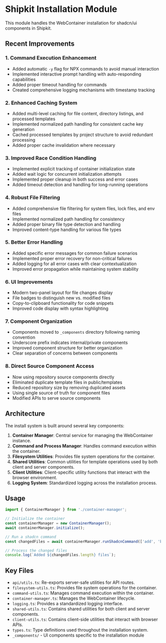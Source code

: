 # Shipkit Installation Module

This module handles the WebContainer installation for shadcn/ui components in Shipkit.

## Recent Improvements

### 1. Command Execution Enhancement

- Added automatic `-y` flag for NPX commands to avoid manual interaction
- Implemented interactive prompt handling with auto-responding capabilities
- Added proper timeout handling for commands
- Created comprehensive logging mechanisms with timestamp tracking

### 2. Enhanced Caching System

- Added multi-level caching for file content, directory listings, and processed templates
- Implemented normalized path handling for consistent cache key generation
- Cached processed templates by project structure to avoid redundant processing
- Added proper cache invalidation where necessary

### 3. Improved Race Condition Handling

- Implemented explicit tracking of container initialization state
- Added wait logic for concurrent initialization attempts
- Implemented proper cleanup in both success and error cases
- Added timeout detection and handling for long-running operations

### 4. Robust File Filtering

- Added comprehensive file filtering for system files, lock files, and env files
- Implemented normalized path handling for consistency
- Added proper binary file type detection and handling
- Improved content-type handling for various file types

### 5. Better Error Handling

- Added specific error messages for common failure scenarios
- Implemented proper error recovery for non-critical failures
- Added logging for all error cases with clear contextualization
- Improved error propagation while maintaining system stability

### 6. UI Improvements

- Modern two-panel layout for file changes display
- File badges to distinguish new vs. modified files
- Copy-to-clipboard functionality for code snippets
- Improved code display with syntax highlighting

### 7. Component Organization

- Components moved to `_components` directory following naming convention
- Underscore prefix indicates internal/private components
- Improved component structure for better organization
- Clear separation of concerns between components

### 8. Direct Source Component Access

- Now using repository source components directly
- Eliminated duplicate template files in public/templates
- Reduced repository size by removing duplicated assets
- Using single source of truth for component files
- Modified APIs to serve source components

## Architecture

The install system is built around several key components:

1. **Container Manager**: Central service for managing the WebContainer instance.
2. **Command and Process Manager**: Handles command execution within the container.
3. **Filesystem Utilities**: Provides file system operations for the container.
4. **Shared Utilities**: Common utilities for template operations used by both client and server components.
5. **Client Utilities**: Client-specific utility functions that interact with the browser environment.
6. **Logging System**: Standardized logging across the installation process.

## Usage

```typescript
import { ContainerManager } from './container-manager';

// Initialize the container
const containerManager = new ContainerManager();
await containerManager.initialize();

// Run a shadcn command
const changedFiles = await containerManager.runShadcnCommand(['add', 'button']);

// Process the changed files
console.log(`Added ${changedFiles.length} files`);
```

## Key Files

- `api/utils.ts`: Re-exports server-safe utilities for API routes.
- `filesystem-utils.ts`: Provides file system operations for the container.
- `command-utils.ts`: Manages command execution within the container.
- `container-manager.ts`: Manages the WebContainer lifecycle.
- `logging.ts`: Provides a standardized logging interface.
- `shared-utils.ts`: Contains shared utilities for both client and server components.
- `client-utils.ts`: Contains client-side utilities that interact with browser APIs.
- `types.ts`: Type definitions used throughout the installation system.
- `_components/` - UI components specific to the installation module
